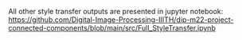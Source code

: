 All other style transfer outputs are presented in jupyter notebook: https://github.com/Digital-Image-Processing-IIITH/dip-m22-project-connected-components/blob/main/src/Full_StyleTransfer.ipynb

